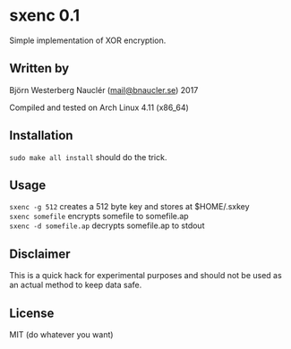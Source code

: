# sxenc 0.1
Simple implementation of XOR encryption.

## Written by
Björn Westerberg Nauclér (mail@bnaucler.se) 2017

Compiled and tested on Arch Linux 4.11 (x86\_64)

## Installation
`sudo make all install` should do the trick.

## Usage
`sxenc -g 512` creates a 512 byte key and stores at $HOME/.sxkey  
`sxenc somefile` encrypts somefile to somefile.ap  
`sxenc -d somefile.ap` decrypts somefile.ap to stdout

## Disclaimer
This is a quick hack for experimental purposes and should not be used as an actual method to keep data safe.

## License
MIT (do whatever you want)
